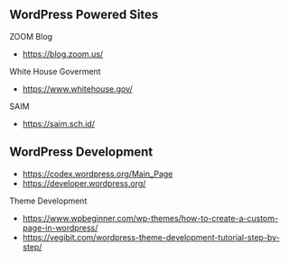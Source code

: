 ## WordPress Powered Sites

ZOOM Blog
- https://blog.zoom.us/

White House Goverment
- https://www.whitehouse.gov/

SAIM
- https://saim.sch.id/ 

## WordPress Development

- https://codex.wordpress.org/Main_Page
- https://developer.wordpress.org/

Theme Development

- https://www.wpbeginner.com/wp-themes/how-to-create-a-custom-page-in-wordpress/
- https://vegibit.com/wordpress-theme-development-tutorial-step-by-step/
